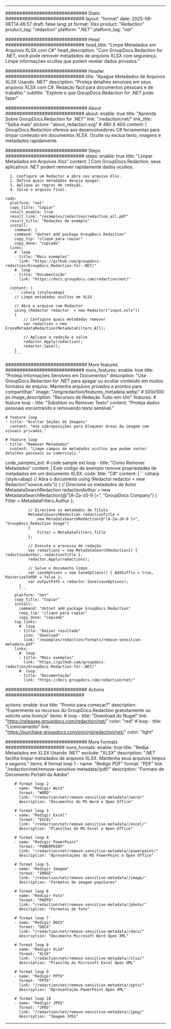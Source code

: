 
---
############################# Static ############################
layout: "format"
date:  2025-08-08T14:46:57
draft: false
lang: pt
format: Xlsx
product: "Redaction"
product_tag: "redaction"
platform: ".NET"
platform_tag: "net"

############################# Head ############################
head_title: "Limpe Metadados em Arquivos XLSX com C#"
head_description: "Com GroupDocs.Redaction for .NET, você pode remover metadados de arquivos XLSX com segurança. Limpe informações ocultas que podem revelar dados privados."

############################# Header ############################
title: "Apague Metadados de Arquivos XLSX Usando .NET" 
description: "Proteja detalhes sensíveis em seus arquivos XLSX com C#. Redação fácil para documentos pessoais e de trabalho."
subtitle: "Explore o que GroupDocs.Redaction for .NET pode fazer" 

############################# About ############################
about:
    enable: true
    title: "Aprenda Sobre GroupDocs.Redaction for .NET"
    link: "/redaction/net/"
    link_title: "Saiba mais"
    picture: "about_redaction.svg" # 480 X 400
    content: |
       GroupDocs.Redaction oferece aos desenvolvedores C# ferramentas para limpar conteúdo em documentos XLSX. Oculte ou exclua texto, imagens e metadados rapidamente.

############################# Steps ############################
steps:
    enable: true
    title: "Limpar Metadados em Arquivos Xlsx"
    content: |
      Com GroupDocs.Redaction, seus aplicativos .NET podem remover rapidamente dados ocultos.
      
      1. Configure um Redactor e abra seu arquivo Xlsx.
      2. Defina quais metadados deseja apagar.
      3. Aplique as regras de redação.
      4. Salve o arquivo final.
   
    code:
      platform: "net"
      copy_title: "Copiar"
      result_enable: true
      result_link: "/examples/redaction/redaction_all.pdf"
      result_title: "Redações de exemplo"
      install:
        command: |
        command: "dotnet add package GroupDocs.Redaction"
        copy_tip: "clique para copiar"
        copy_done: "copiado"
      links:
        #  loop
        - title: "Mais exemplos"
          link: "https://github.com/groupdocs-redaction/GroupDocs.Redaction-for-.NET/"
        #  loop
        - title: "Documentação"
          link: "https://docs.groupdocs.com/redaction/net/"
          
      content: |
        ```csharp {style=abap}
        // Limpe metadados ocultos em XLSX

        // Abra o arquivo com Redactor
        using (Redactor redactor  = new Redactor("input.xslx"))
        {
            // Configure quais metadados remover
            var redaction = new EraseMetadataRedaction(MetadataFilters.All);
            
            // Aplique a redação e salve
            redactor.Apply(redaction);
            redactor.Save();
        }
        ```            


############################# More features ############################
more_features:
  enable: true
  title: "Proteja Informações Sensíveis em Documentos"
  description: "Use GroupDocs.Redaction for .NET para apagar ou ocultar conteúdo em muitos formatos de arquivo. Mantenha arquivos privados e prontos para compartilhar."
  image: "/img/redaction/features_metadata.webp" # 500x500 px
  image_description: "Recursos de Redação Tudo-em-Um"
  features:
    # feature loop
    - title: "Substituir ou Remover Texto"
      content: "Proteja dados pessoais encontrando e removendo texto sensível."

    # feature loop
    - title: "Ocultar Seções de Imagens"
      content: "Use sobreposições para bloquear áreas da imagem com visuais privados."

    # feature loop
    - title: "Remover Metadados"
      content: "Limpe campos de metadados ocultos que podem conter detalhes pessoais ou comerciais."
      
  code_samples_ext:
    # code sample ext loop
    - title: "Como Remover Metadados"
      content: |
        Este código de exemplo remove propriedades de metadados em um documento XLSX.
      code:
        title: "C#"
        content: |
          ```csharp {style=abap}
          //  Abra o documento
          using (Redactor redactor  = new Redactor("source.xslx"))
          {
              // Direcione os metadados de Autor
              MetadataSearchRedaction redactionAuthor = 
                  new MetadataSearchRedaction(@"[A-Za-z0-9 ]+", "GroupDocs Company")
              {
                  Filter = MetadataFilters.Author
              };

              // Direcione os metadados de Título
              MetadataSearchRedaction redactionTitle = 
                  new MetadataSearchRedaction(@"[A-Za-z0-9 ]+", "GroupDocs.Redaction Usage")
              {
                  Filter = MetadataFilters.Title
              };

              // Execute o processo de redação
              var redactions = new MetadataSearchRedaction[] { redactionAuthor, redactionTitle };
              redactor.Apply(redactions);

              // Salve o documento limpo
              var saveOptions = new SaveOptions() { AddSuffix = true, RasterizeToPDF = false };
              var outputPath = redactor.Save(saveOptions);
          }
          ```
        platform: "net"
        copy_title: "Copiar"
        install:
          command: "dotnet add package GroupDocs.Redaction"
          copy_tip: "clique para copiar"
          copy_done: "copiado"
        top_links:
          #  loop
          - title: "Baixar resultado"
            icon: "download"
            link: "/examples/redaction/formats/remove-sensitive-metadata.pdf"
        links:
          #  loop
          - title: "Mais exemplos"
            link: "https://github.com/groupdocs-redaction/GroupDocs.Redaction-for-.NET/"
          #  loop
          - title: "Documentação"
            link: "https://docs.groupdocs.com/redaction/net/"


############################# Actions ############################

actions:
  enable: true
  title: "Pronto para começar?"
  description: "Experimente os recursos do GroupDocs.Redaction gratuitamente ou solicite uma licença"
  items:
    #  loop
    - title: "Download do Nuget"
      link: "https://releases.groupdocs.com/redaction/net/"
      color: "red"
        #  loop
    - title: "Licenciamento"
      link: "https://purchase.groupdocs.com/pricing/redaction/net/"
      color: "light"


############################# More Formats #####################
more_formats:
    enable: true
    title: "Redija Metadados em XLSX Usando .NET"
    exclude: "XLSX"
    description: ".NET facilita limpar metadados de arquivos XLSX. Mantenha seus arquivos limpos e seguros."
    items: 
        # format loop 1
        - name: "Redigir PDF"
          format: "PDF"
          link: "/redaction/net/remove-sensitive-metadata//pdf/"
          description: "Formato de Documento Portátil da Adobe"

        # format loop 2
        - name: "Redigir Word"
          format: "WORD"
          link: "/redaction/net/remove-sensitive-metadata//word/"
          description: "Documentos do MS Word e Open Office"
          
        # format loop 3
        - name: "Redigir Excel"
          format: "EXCEL"
          link: "/redaction/net/remove-sensitive-metadata//excel/"
          description: "Planilhas do MS Excel e Open Office"

        # format loop 4
        - name: "Redigir PowerPoint"
          format: "POWERPOINT"
          link: "/redaction/net/remove-sensitive-metadata//powerpoint/"
          description: "Apresentações do MS PowerPoint e Open Office"

        # format loop 5
        - name: "Redigir Imagem"
          format: "IMAGE"
          link: "/redaction/net/remove-sensitive-metadata//image/"
          description: "Formatos de imagem populares"

        # format loop 6
        - name: "Redigir Foto"
          format: "PHOTO"
          link: "/redaction/net/remove-sensitive-metadata//photo/"
          description: "Formatos de foto"

        # format loop 7
        - name: "Redigir DOCX"
          format: "DOCX"
          link: "/redaction/net/remove-sensitive-metadata//docx/"
          description: "Documento Microsoft Word Open XML"
          
        # format loop 8
        - name: "Redigir XLSX"
          format: "XLSX"
          link: "/redaction/net/remove-sensitive-metadata//xlsx/"
          description: "Planilha do Microsoft Excel Open XML"
          
        # format loop 9
        - name: "Redigir PPTX"
          format: "PPTX"
          link: "/redaction/net/remove-sensitive-metadata//pptx/"
          description: "Apresentação PowerPoint Open XML"

        # format loop 10
        - name: "Redigir JPEG"
          format: "JPEG"
          link: "/redaction/net/remove-sensitive-metadata//jpeg/"
          description: "Imagem JPEG"


---